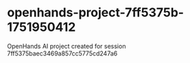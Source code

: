 # openhands-project-7ff5375b-1751950412
OpenHands AI project created for session 7ff5375baec3469a857cc5775cd247a6
